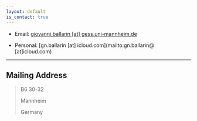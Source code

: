 ```yaml
---
layout: default
is_contact: true
---
```


* Email: [giovanni.ballarin [at] gess.uni-mannheim.de](mailto:giovanni.ballarin[at]gess.uni-mannheim.de)

* Personal: [gn.ballarin [at] icloud.com](mailto:gn.ballarin@
[at]icloud.com)

---

## Mailing Address

> B6 30-32
>
> Mannheim
>
> Germany

